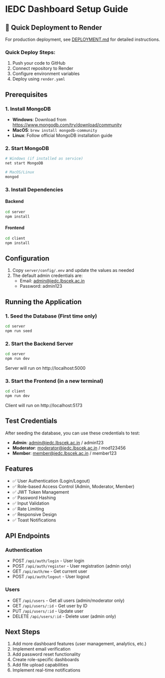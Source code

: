 # IEDC Dashboard Setup Guide

## 🚀 Quick Deployment to Render

For production deployment, see [DEPLOYMENT.md](./DEPLOYMENT.md) for detailed instructions.

### Quick Deploy Steps:

1. Push your code to GitHub
2. Connect repository to Render
3. Configure environment variables
4. Deploy using `render.yaml`

## Prerequisites

### 1. Install MongoDB

- **Windows**: Download from https://www.mongodb.com/try/download/community
- **MacOS**: `brew install mongodb-community`
- **Linux**: Follow official MongoDB installation guide

### 2. Start MongoDB

```bash
# Windows (if installed as service)
net start MongoDB

# MacOS/Linux
mongod
```

### 3. Install Dependencies

#### Backend

```bash
cd server
npm install
```

#### Frontend

```bash
cd client
npm install
```

## Configuration

1. Copy `server/config/.env` and update the values as needed
2. The default admin credentials are:
   - Email: admin@iedc.lbscek.ac.in
   - Password: admin123

## Running the Application

### 1. Seed the Database (First time only)

```bash
cd server
npm run seed
```

### 2. Start the Backend Server

```bash
cd server
npm run dev
```

Server will run on http://localhost:5000

### 3. Start the Frontend (in a new terminal)

```bash
cd client
npm run dev
```

Client will run on http://localhost:5173

## Test Credentials

After seeding the database, you can use these credentials to test:

- **Admin**: admin@iedc.lbscek.ac.in / admin123
- **Moderator**: moderator@iedc.lbscek.ac.in / mod123456
- **Member**: member@iedc.lbscek.ac.in / member123

## Features

- ✅ User Authentication (Login/Logout)
- ✅ Role-based Access Control (Admin, Moderator, Member)
- ✅ JWT Token Management
- ✅ Password Hashing
- ✅ Input Validation
- ✅ Rate Limiting
- ✅ Responsive Design
- ✅ Toast Notifications

## API Endpoints

### Authentication

- POST `/api/auth/login` - User login
- POST `/api/auth/register` - User registration (admin only)
- GET `/api/auth/me` - Get current user
- POST `/api/auth/logout` - User logout

### Users

- GET `/api/users` - Get all users (admin/moderator only)
- GET `/api/users/:id` - Get user by ID
- PUT `/api/users/:id` - Update user
- DELETE `/api/users/:id` - Delete user (admin only)

## Next Steps

1. Add more dashboard features (user management, analytics, etc.)
2. Implement email verification
3. Add password reset functionality
4. Create role-specific dashboards
5. Add file upload capabilities
6. Implement real-time notifications
